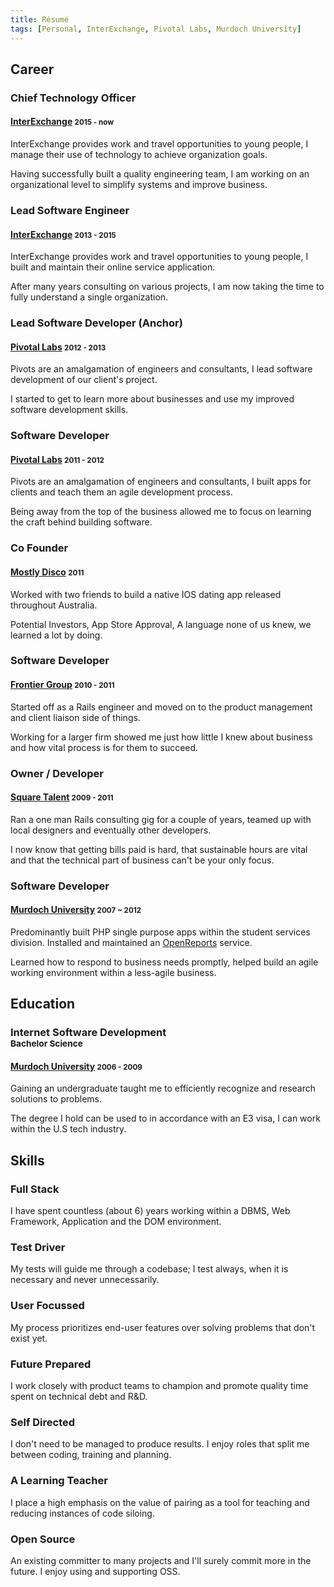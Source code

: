 ```yaml
---
title: Résumé
tags: [Personal, InterExchange, Pivotal Labs, Murdoch University]
---
```


## Career

### Chief Technology Officer

#### [InterExchange](http://interexchange.org) <small>2015 - now</small>

InterExchange provides work and travel opportunities to young people, I manage their use of technology to achieve organization goals.

Having successfully built a quality engineering team, I am working on an organizational level to simplify systems and improve business.

### Lead Software Engineer

#### [InterExchange](http://interexchange.org) <small>2013 - 2015</small>

InterExchange provides work and travel opportunities to young people, I built and maintain their online service application.

After many years consulting on various projects, I am now taking the time to fully understand a single organization.

### Lead Software Developer (Anchor)

#### [Pivotal Labs](http://pivotallabs.com/) <small>2012 - 2013</small>

Pivots are an amalgamation of engineers and consultants, I lead software development of our client's project.

I started to get to learn more about businesses and use my improved software development skills.

### Software Developer

#### [Pivotal Labs](http://pivotallabs.com/) <small>2011 - 2012</small>

Pivots are an amalgamation of engineers and consultants, I built apps for clients and teach them an agile development process.

Being away from the top of the business allowed me to focus on learning the craft behind building software.

### Co Founder

#### [Mostly Disco](http://web.archive.org/web/20110403040021/http://www.mostlydisco.com/) <small>2011</small>

Worked with two friends to build a native IOS dating app released throughout Australia.

Potential Investors, App Store Approval, A language none of us knew, we learned a lot by doing.

### Software Developer

#### [Frontier Group](http://www.thefrontiergroup.com.au/) <small>2010 - 2011</small>

Started off as a Rails engineer and moved on to the product management and client liaison side of things.

Working for a larger firm showed me just how little I knew about business and how vital process is for them to succeed.

### Owner / Developer

#### [Square Talent](https://github.com/squaretalent) <small>2009 - 2011</small>

Ran a one man Rails consulting gig for a couple of years, teamed up with local designers and eventually other developers.

I now know that getting bills paid is hard, that sustainable hours are vital and that the technical part of business can't be your only focus.

### Software Developer

#### [Murdoch University](http://www.murdoch.edu.au/) <small>2007 ~ 2012</small>

Predominantly built PHP single purpose apps within the student services division. Installed and maintained an [OpenReports](http://oreports.com/) service.

Learned how to respond to business needs promptly, helped build an agile working environment within a less-agile business.

## Education

### Internet Software Development<br/><small>Bachelor Science</small>

#### [Murdoch University](http://www.murdoch.edu.au/) <small>2006 - 2009</small>

Gaining an undergraduate taught me to efficiently recognize and research solutions to problems.

The degree I hold can be used to in accordance with an E3 visa, I can work within the U.S tech industry.

## Skills

### Full Stack

I have spent countless (about 6) years working within a DBMS, Web Framework, Application and the DOM environment.

### Test Driver

My tests will guide me through a codebase; I test always, when it is necessary and never unnecessarily.

### User Focussed

My process prioritizes end-user features over solving problems that don't exist yet.

### Future Prepared

I work closely with product teams to champion and promote quality time spent on technical debt and R&amp;D.

### Self Directed

I don't need to be managed to produce results. I enjoy roles that split me between coding, training and planning.

### A Learning Teacher

I place a high emphasis on the value of pairing as a tool for teaching and reducing instances of code siloing.

### Open Source

An existing committer to many projects and I'll surely commit more in the future. I enjoy using and supporting OSS.
